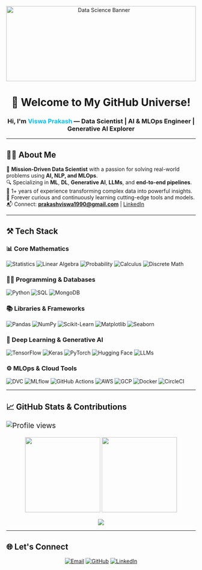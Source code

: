 <!-- Viswa Prakash GitHub Profile README -->

<p align="center">
  <img src="https://media.giphy.com/media/26xBwdIuRJiAIqHwA/giphy.gif" alt="Data Science Banner" width="100%" height="200"/>
</p>

<h1 align="center">🚀 Welcome to My GitHub Universe!</h1>
<h3 align="center">Hi, I'm <span style="color:#00BFFF">Viswa Prakash</span> — Data Scientist | AI & MLOps Engineer | Generative AI Explorer</h3>

---

## 👨‍💼 About Me

🎯 **Mission-Driven Data Scientist** with a passion for solving real-world problems using **AI, NLP, and MLOps**.  
🔍 Specializing in **ML**, **DL**, **Generative AI**, **LLMs**, and **end-to-end pipelines**.  
💼 1+ years of experience transforming complex data into powerful insights.  
🧠 Forever curious and continuously learning cutting-edge tools and models.  
📬 Connect: **prakashviswa1990@gmail.com** | [LinkedIn](https://www.linkedin.com/in/viswa-prakash/)  

---

## ⚒️ Tech Stack

### 📊 Core Mathematics
![Statistics](https://img.shields.io/badge/Statistics-blue?style=for-the-badge)
![Linear Algebra](https://img.shields.io/badge/Linear%20Algebra-yellow?style=for-the-badge)
![Probability](https://img.shields.io/badge/Probability-cyan?style=for-the-badge)
![Calculus](https://img.shields.io/badge/Calculus-green?style=for-the-badge)
![Discrete Math](https://img.shields.io/badge/Discrete%20Math-orange?style=for-the-badge)

### 🧑‍💻 Programming & Databases
![Python](https://img.shields.io/badge/Python-3776AB?style=for-the-badge&logo=python&logoColor=white)
![SQL](https://img.shields.io/badge/SQL-005C84?style=for-the-badge&logo=sqlite&logoColor=white)
![MongoDB](https://img.shields.io/badge/MongoDB-4DB33D?style=for-the-badge&logo=mongodb&logoColor=white)

### 📚 Libraries & Frameworks
![Pandas](https://img.shields.io/badge/Pandas-150458?style=for-the-badge&logo=pandas)
![NumPy](https://img.shields.io/badge/NumPy-013243?style=for-the-badge&logo=numpy)
![Scikit-Learn](https://img.shields.io/badge/Scikit--Learn-F7931E?style=for-the-badge&logo=scikit-learn&logoColor=white)
![Matplotlib](https://img.shields.io/badge/Matplotlib-007ACC?style=for-the-badge&logo=matplotlib)
![Seaborn](https://img.shields.io/badge/Seaborn-2E6E9E?style=for-the-badge)

### 🤖 Deep Learning & Generative AI
![TensorFlow](https://img.shields.io/badge/TensorFlow-FF6F00?style=for-the-badge&logo=tensorflow&logoColor=white)
![Keras](https://img.shields.io/badge/Keras-D00000?style=for-the-badge&logo=keras&logoColor=white)
![PyTorch](https://img.shields.io/badge/PyTorch-EE4C2C?style=for-the-badge&logo=pytorch&logoColor=white)
![Hugging Face](https://img.shields.io/badge/Transformers-FFD21F?style=for-the-badge&logo=huggingface&logoColor=white)
![LLMs](https://img.shields.io/badge/LLMs-0A66C2?style=for-the-badge&logo=openai&logoColor=white)

### ⚙️ MLOps & Cloud Tools

<p>
  <img src="https://img.shields.io/badge/DVC-004C99?style=for-the-badge&logo=dvc&logoColor=white" alt="DVC"/>
  <img src="https://img.shields.io/badge/MLflow-0C5EAF?style=for-the-badge&logo=mlflow&logoColor=white" alt="MLflow"/>
  <img src="https://img.shields.io/badge/GitHub%20Actions-2088FF?style=for-the-badge&logo=github-actions&logoColor=white" alt="GitHub Actions"/>
  <img src="https://img.shields.io/badge/AWS-FF9900?style=for-the-badge&logo=amazon-aws&logoColor=white" alt="AWS"/>
  <img src="https://img.shields.io/badge/GCP-4285F4?style=for-the-badge&logo=google-cloud&logoColor=white" alt="GCP"/>
  <img src="https://img.shields.io/badge/Docker-2496ED?style=for-the-badge&logo=docker&logoColor=white" alt="Docker"/>
  <img src="https://img.shields.io/badge/CircleCI-343434?style=for-the-badge&logo=circleci&logoColor=white" alt="CircleCI"/>
</p>


---

## 📈 GitHub Stats & Contributions

<p align="Left" style="font-size:1.2rem; margin-top: 10px;">
  <!-- Profile Views -->
  <img src="https://komarev.com/ghpvc/?username=Viswa-Prakash&style=flat-square&color=00BFFF" alt="Profile views" />  

<p align="center">
  <!-- Main GitHub Stats -->
  <img src="https://github-readme-stats.vercel.app/api?username=Viswa-Prakash&show=reviews&show_icons=true&theme=tokyonight&count_private=true" height="200" />
  <img src="https://github-readme-stats.vercel.app/api/top-langs/?username=Viswa-Prakash&layout=compact&theme=tokyonight" height="200"/>
</p>

</p>

<p align="center" style="margin-top: 15px;">
  <!-- Contribution Calendar -->
  <img src="https://streak-stats.demolab.com/?user=denvercoder1&currStreakNum=2FD3EB&fire=pink&sideLabels=F00&date_format=[Y.]n.j)](https://git.io/streak-stats)" />
</p>

---

## 🌐 Let's Connect

<p align="center">
  <a href="mailto:prakashviswa1990@gmail.com"><img src="https://img.shields.io/badge/Email-D14836?style=for-the-badge&logo=gmail&logoColor=white" alt="Email"/></a>
  <a href="https://github.com/Viswa-Prakash"><img src="https://img.shields.io/badge/GitHub-100000?style=for-the-badge&logo=github&logoColor=white" alt="GitHub"/></a>
  <a href="https://www.linkedin.com/in/viswa-prakash/"><img src="https://img.shields.io/badge/LinkedIn-0A66C2?style=for-the-badge&logo=linkedin&logoColor=white" alt="LinkedIn"/></a>
</p>
